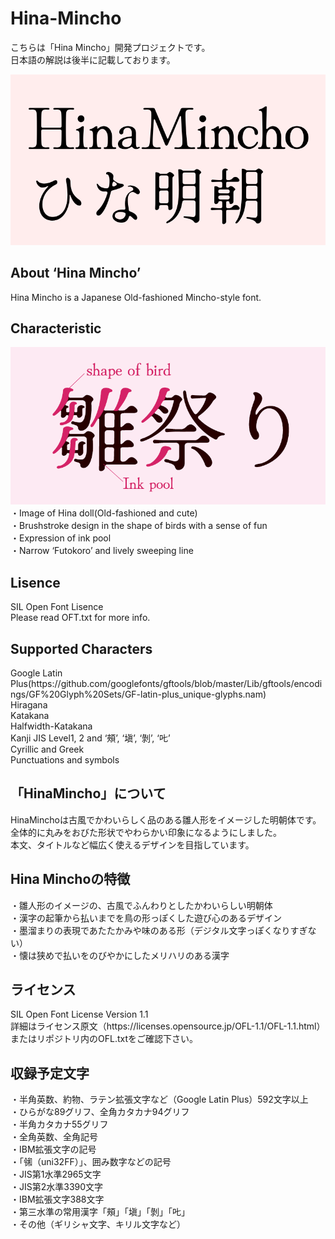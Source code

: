 # Hina-Mincho
こちらは「Hina Mincho」開発プロジェクトです。<br>
日本語の解説は後半に記載しております。<br>

<img src="./hinamincho.png"><br>

<h2>About ‘Hina Mincho’</h2>
Hina Mincho is a Japanese Old-fashioned Mincho-style font.<br>

<h2>Characteristic</h2>
<img src="./hinamatsuri.png"><br>
・Image of Hina doll(Old-fashioned and cute)<br>
・Brushstroke design in the shape of birds with a sense of fun<br>
・Expression of ink pool<br>
・Narrow ‘Futokoro’ and lively sweeping line<br>

<h2>Lisence</h2>
SIL Open Font Lisence<br>
Please read OFT.txt for more info.<br>


<h2>Supported Characters</h2>
Google Latin Plus(https://github.com/googlefonts/gftools/blob/master/Lib/gftools/encodings/GF%20Glyph%20Sets/GF-latin-plus_unique-glyphs.nam)<br>
Hiragana<br>
Katakana<br>
Halfwidth-Katakana<br>
Kanji JIS Level1, 2 and ‘頰’, ‘塡’, ‘剝’, ‘𠮟’<br>
Cyrillic and Greek<br>
Punctuations and symbols<br>


<h2>「HinaMincho」について</h2>
HinaMinchoは古風でかわいらしく品のある雛人形をイメージした明朝体です。<br>
全体的に丸みをおびた形状でやわらかい印象になるようにしました。<br>
本文、タイトルなど幅広く使えるデザインを目指しています。<br>

<h2>Hina Minchoの特徴</h2>
・雛人形のイメージの、古風でふんわりとしたかわいらしい明朝体<br>
・漢字の起筆から払いまでを鳥の形っぽくした遊び心のあるデザイン<br>
・墨溜まりの表現であたたかみや味のある形（デジタル文字っぽくなりすぎない）<br>
・懐は狭めで払いをのびやかにしたメリハリのある漢字

<h2>ライセンス</h2>
SIL Open Font License Version 1.1<br>
詳細はライセンス原文（https://licenses.opensource.jp/OFL-1.1/OFL-1.1.html）<br>
またはリポジトリ内のOFL.txtをご確認下さい。<br>

<h2>収録予定文字</h2>
・半角英数、約物、ラテン拡張文字など（Google Latin Plus）592文字以上<br>
・ひらがな89グリフ、全角カタカナ94グリフ<br>
・半角カタカナ55グリフ<br>
・全角英数、全角記号<br>
・IBM拡張文字の記号<br>
・「㋿（uni32FF）」、囲み数字などの記号<br>
・JIS第1水準2965文字<br>
・JIS第2水準3390文字<br>
・IBM拡張文字388文字<br>
・第三水準の常用漢字「頰」「塡」「剝」「𠮟」<br>
・その他（ギリシャ文字、キリル文字など）<br>
